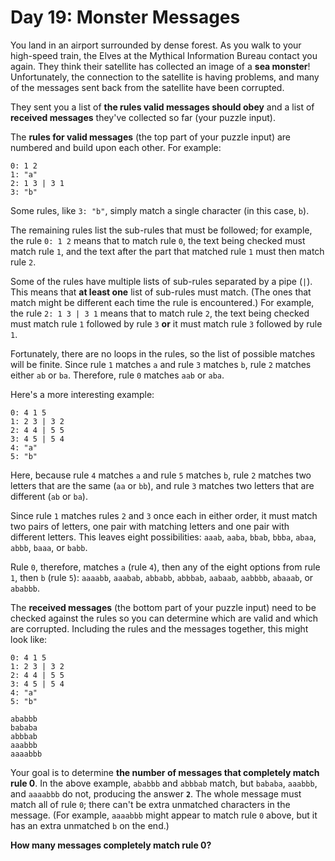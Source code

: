 # Day 19: Monster Messages

You land in an airport surrounded by dense forest. As you walk to your high-speed train, the Elves at the Mythical Information Bureau contact you again. They think their satellite has collected an image of a **sea monster**! Unfortunately, the connection to the satellite is having problems, and many of the messages sent back from the satellite have been corrupted.

They sent you a list of **the rules valid messages should obey** and a list of **received messages** they've collected so far (your puzzle input).

The **rules for valid messages** (the top part of your puzzle input) are numbered and build upon each other. For example:

```
0: 1 2
1: "a"
2: 1 3 | 3 1
3: "b"
```

Some rules, like `3: "b"`, simply match a single character (in this case, `b`).

The remaining rules list the sub-rules that must be followed; for example, the rule `0: 1 2` means that to match rule `0`, the text being checked must match rule `1`, and the text after the part that matched rule `1` must then match rule `2`.

Some of the rules have multiple lists of sub-rules separated by a pipe (`|`). This means that **at least one** list of sub-rules must match. (The ones that match might be different each time the rule is encountered.) For example, the rule `2: 1 3 | 3 1` means that to match rule `2`, the text being checked must match rule `1` followed by rule `3` **or** it must match rule `3` followed by rule `1`.

Fortunately, there are no loops in the rules, so the list of possible matches will be finite. Since rule `1` matches `a` and rule `3` matches `b`, rule `2` matches either `ab` or `ba`. Therefore, rule `0` matches `aab` or `aba`.

Here's a more interesting example:

```
0: 4 1 5
1: 2 3 | 3 2
2: 4 4 | 5 5
3: 4 5 | 5 4
4: "a"
5: "b"
```

Here, because rule `4` matches `a` and rule `5` matches `b`, rule `2` matches two letters that are the same (`aa` or `bb`), and rule `3` matches two letters that are different (`ab` or `ba`).

Since rule `1` matches rules `2` and `3` once each in either order, it must match two pairs of letters, one pair with matching letters and one pair with different letters. This leaves eight possibilities: `aaab`, `aaba`, `bbab`, `bbba`, `abaa`, `abbb`, `baaa`, or `babb`.

Rule `0`, therefore, matches `a` (rule `4`), then any of the eight options from rule `1`, then `b` (rule `5`): `aaaabb`, `aaabab`, `abbabb`, `abbbab`, `aabaab`, `aabbbb`, `abaaab`, or `ababbb`.

The **received messages** (the bottom part of your puzzle input) need to be checked against the rules so you can determine which are valid and which are corrupted. Including the rules and the messages together, this might look like:

```
0: 4 1 5
1: 2 3 | 3 2
2: 4 4 | 5 5
3: 4 5 | 5 4
4: "a"
5: "b"

ababbb
bababa
abbbab
aaabbb
aaaabbb
```

Your goal is to determine **the number of messages that completely match rule 0**. In the above example, `ababbb` and `abbbab` match, but `bababa`, `aaabbb`, and `aaaabbb` do not, producing the answer **`2`**. The whole message must match all of rule `0`; there can't be extra unmatched characters in the message. (For example, `aaaabbb` might appear to match rule `0` above, but it has an extra unmatched `b` on the end.)

**How many messages completely match rule 0?**
